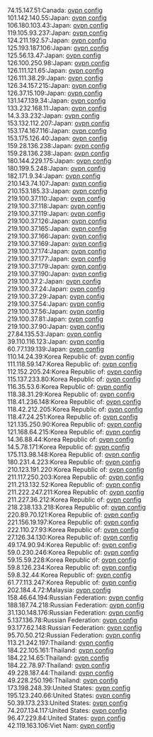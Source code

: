 74.15.147.51:Canada: [ovpn config](vpn/74_15_147_51.ovpn)  
101.142.140.55:Japan: [ovpn config](vpn/101_142_140_55.ovpn)  
106.180.103.43:Japan: [ovpn config](vpn/106_180_103_43.ovpn)  
119.105.93.237:Japan: [ovpn config](vpn/119_105_93_237.ovpn)  
124.211.192.57:Japan: [ovpn config](vpn/124_211_192_57.ovpn)  
125.193.187.106:Japan: [ovpn config](vpn/125_193_187_106.ovpn)  
125.56.13.47:Japan: [ovpn config](vpn/125_56_13_47.ovpn)  
126.100.250.98:Japan: [ovpn config](vpn/126_100_250_98.ovpn)  
126.111.121.65:Japan: [ovpn config](vpn/126_111_121_65.ovpn)  
126.111.38.29:Japan: [ovpn config](vpn/126_111_38_29.ovpn)  
126.34.157.215:Japan: [ovpn config](vpn/126_34_157_215.ovpn)  
126.37.15.109:Japan: [ovpn config](vpn/126_37_15_109.ovpn)  
131.147.139.34:Japan: [ovpn config](vpn/131_147_139_34.ovpn)  
133.232.168.11:Japan: [ovpn config](vpn/133_232_168_11.ovpn)  
14.3.33.232:Japan: [ovpn config](vpn/14_3_33_232.ovpn)  
153.132.112.207:Japan: [ovpn config](vpn/153_132_112_207.ovpn)  
153.174.167.116:Japan: [ovpn config](vpn/153_174_167_116.ovpn)  
153.175.126.40:Japan: [ovpn config](vpn/153_175_126_40.ovpn)  
159.28.136.238:Japan: [ovpn config](vpn/159_28_136_238.ovpn)  
159.28.136.238:Japan: [ovpn config](vpn/159_28_136_238.ovpn)  
180.144.229.175:Japan: [ovpn config](vpn/180_144_229_175.ovpn)  
180.199.5.248:Japan: [ovpn config](vpn/180_199_5_248.ovpn)  
182.171.9.34:Japan: [ovpn config](vpn/182_171_9_34.ovpn)  
210.143.74.107:Japan: [ovpn config](vpn/210_143_74_107.ovpn)  
210.153.185.33:Japan: [ovpn config](vpn/210_153_185_33.ovpn)  
219.100.37.110:Japan: [ovpn config](vpn/219_100_37_110.ovpn)  
219.100.37.118:Japan: [ovpn config](vpn/219_100_37_118.ovpn)  
219.100.37.119:Japan: [ovpn config](vpn/219_100_37_119.ovpn)  
219.100.37.126:Japan: [ovpn config](vpn/219_100_37_126.ovpn)  
219.100.37.165:Japan: [ovpn config](vpn/219_100_37_165.ovpn)  
219.100.37.166:Japan: [ovpn config](vpn/219_100_37_166.ovpn)  
219.100.37.169:Japan: [ovpn config](vpn/219_100_37_169.ovpn)  
219.100.37.174:Japan: [ovpn config](vpn/219_100_37_174.ovpn)  
219.100.37.177:Japan: [ovpn config](vpn/219_100_37_177.ovpn)  
219.100.37.179:Japan: [ovpn config](vpn/219_100_37_179.ovpn)  
219.100.37.190:Japan: [ovpn config](vpn/219_100_37_190.ovpn)  
219.100.37.2:Japan: [ovpn config](vpn/219_100_37_2.ovpn)  
219.100.37.24:Japan: [ovpn config](vpn/219_100_37_24.ovpn)  
219.100.37.29:Japan: [ovpn config](vpn/219_100_37_29.ovpn)  
219.100.37.54:Japan: [ovpn config](vpn/219_100_37_54.ovpn)  
219.100.37.56:Japan: [ovpn config](vpn/219_100_37_56.ovpn)  
219.100.37.81:Japan: [ovpn config](vpn/219_100_37_81.ovpn)  
219.100.37.90:Japan: [ovpn config](vpn/219_100_37_90.ovpn)  
27.84.135.53:Japan: [ovpn config](vpn/27_84_135_53.ovpn)  
39.110.116.123:Japan: [ovpn config](vpn/39_110_116_123.ovpn)  
60.77.139.139:Japan: [ovpn config](vpn/60_77_139_139.ovpn)  
110.14.24.39:Korea Republic of: [ovpn config](vpn/110_14_24_39.ovpn)  
111.118.59.147:Korea Republic of: [ovpn config](vpn/111_118_59_147.ovpn)  
112.152.205.24:Korea Republic of: [ovpn config](vpn/112_152_205_24.ovpn)  
115.137.233.80:Korea Republic of: [ovpn config](vpn/115_137_233_80.ovpn)  
116.35.53.6:Korea Republic of: [ovpn config](vpn/116_35_53_6.ovpn)  
118.38.31.29:Korea Republic of: [ovpn config](vpn/118_38_31_29.ovpn)  
118.41.236.148:Korea Republic of: [ovpn config](vpn/118_41_236_148.ovpn)  
118.42.212.205:Korea Republic of: [ovpn config](vpn/118_42_212_205.ovpn)  
118.47.24.251:Korea Republic of: [ovpn config](vpn/118_47_24_251.ovpn)  
121.135.250.90:Korea Republic of: [ovpn config](vpn/121_135_250_90.ovpn)  
121.168.64.215:Korea Republic of: [ovpn config](vpn/121_168_64_215.ovpn)  
14.36.88.44:Korea Republic of: [ovpn config](vpn/14_36_88_44.ovpn)  
14.5.78.171:Korea Republic of: [ovpn config](vpn/14_5_78_171.ovpn)  
175.113.98.148:Korea Republic of: [ovpn config](vpn/175_113_98_148.ovpn)  
180.231.4.223:Korea Republic of: [ovpn config](vpn/180_231_4_223.ovpn)  
210.123.191.220:Korea Republic of: [ovpn config](vpn/210_123_191_220.ovpn)  
211.117.250.203:Korea Republic of: [ovpn config](vpn/211_117_250_203.ovpn)  
211.213.132.52:Korea Republic of: [ovpn config](vpn/211_213_132_52.ovpn)  
211.222.247.211:Korea Republic of: [ovpn config](vpn/211_222_247_211.ovpn)  
211.227.36.212:Korea Republic of: [ovpn config](vpn/211_227_36_212.ovpn)  
218.238.133.218:Korea Republic of: [ovpn config](vpn/218_238_133_218.ovpn)  
220.89.70.121:Korea Republic of: [ovpn config](vpn/220_89_70_121.ovpn)  
221.156.19.197:Korea Republic of: [ovpn config](vpn/221_156_19_197.ovpn)  
222.110.27.93:Korea Republic of: [ovpn config](vpn/222_110_27_93.ovpn)  
27.126.34.130:Korea Republic of: [ovpn config](vpn/27_126_34_130.ovpn)  
49.174.90.94:Korea Republic of: [ovpn config](vpn/49_174_90_94.ovpn)  
59.0.230.246:Korea Republic of: [ovpn config](vpn/59_0_230_246.ovpn)  
59.15.59.228:Korea Republic of: [ovpn config](vpn/59_15_59_228.ovpn)  
59.8.126.234:Korea Republic of: [ovpn config](vpn/59_8_126_234.ovpn)  
59.8.32.44:Korea Republic of: [ovpn config](vpn/59_8_32_44.ovpn)  
61.77.113.247:Korea Republic of: [ovpn config](vpn/61_77_113_247.ovpn)  
202.184.4.72:Malaysia: [ovpn config](vpn/202_184_4_72.ovpn)  
158.46.64.194:Russian Federation: [ovpn config](vpn/158_46_64_194.ovpn)  
188.187.74.218:Russian Federation: [ovpn config](vpn/188_187_74_218.ovpn)  
31.130.148.176:Russian Federation: [ovpn config](vpn/31_130_148_176.ovpn)  
5.137.136.78:Russian Federation: [ovpn config](vpn/5_137_136_78.ovpn)  
93.177.62.148:Russian Federation: [ovpn config](vpn/93_177_62_148.ovpn)  
95.70.50.212:Russian Federation: [ovpn config](vpn/95_70_50_212.ovpn)  
113.21.242.197:Thailand: [ovpn config](vpn/113_21_242_197.ovpn)  
184.22.105.161:Thailand: [ovpn config](vpn/184_22_105_161.ovpn)  
184.22.14.65:Thailand: [ovpn config](vpn/184_22_14_65.ovpn)  
184.22.78.97:Thailand: [ovpn config](vpn/184_22_78_97.ovpn)  
49.228.187.44:Thailand: [ovpn config](vpn/49_228_187_44.ovpn)  
49.228.250.196:Thailand: [ovpn config](vpn/49_228_250_196.ovpn)  
173.198.248.39:United States: [ovpn config](vpn/173_198_248_39.ovpn)  
195.123.240.66:United States: [ovpn config](vpn/195_123_240_66.ovpn)  
50.39.173.233:United States: [ovpn config](vpn/50_39_173_233.ovpn)  
74.207.134.117:United States: [ovpn config](vpn/74_207_134_117.ovpn)  
96.47.229.84:United States: [ovpn config](vpn/96_47_229_84.ovpn)  
42.119.163.106:Viet Nam: [ovpn config](vpn/42_119_163_106.ovpn)  
